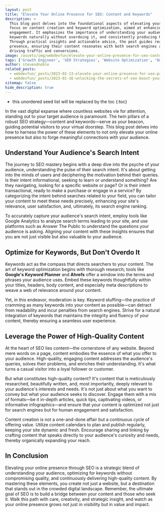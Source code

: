 ```yaml
---
layout: post
title: "Elevate Your Online Presence for SEO: Content and Keywords"
description: >
  This blog post delves into the foundational aspects of elevating your website's SEO through a strategic
  focus on content creation and keyword optimization, aimed at enhancing online visibility and user
  engagement. It emphasizes the importance of understanding your audience's search intent, integrating
  keywords naturally without overdoing it, and consistently producing high-quality, relevant content.
  Through practical insights and actionable advice, the post guides readers on optimizing their digital
  presence, ensuring their content resonates with both search engines and their target audience, thereby
  driving traffic and conversions.
image: /assets/img/webdevfun/elevate-your-online-presence-for-seo-content-and-keywords.jpg
tags: ['Growth Engineer', 'SEO Strategies', 'Website Optimization', 'Online Presence', 'Content Quality', 'Page Load Speed']
author: stevendnoble
related_posts:
  - webdevfun/_posts/2023-02-13-elevate-your-online-presence-for-seo-page-load-speed-and-mobile-optimization.md
  - webdevfun/_posts/2023-01-16-unlocking-the-secrets-of-seo-boost-your-websites-visibility.md
sitemap: false
hide_description: true
---
```


* this unordered seed list will be replaced by the toc
{:toc}

In the vast digital expanse where countless websites vie for attention, standing out to your target audience is paramount. The twin pillars of a robust SEO strategy—content and keywords—serve as your beacon, guiding potential visitors to your virtual doorstep. This blog post delves into how to harness the power of these elements to not only elevate your online presence but also to forge meaningful connections with your audience.

## Understand Your Audience's Search Intent

The journey to SEO mastery begins with a deep dive into the psyche of your audience, understanding the pulse of their search intent. It's about getting into the minds of users and deciphering the motivation behind their queries. Is their intent informational, seeking to learn or understand something? Are they navigating, looking for a specific website or page? Or is their intent transactional, ready to make a purchase or engage in a service? By categorizing the intent behind searches related to your field, you can tailor your content to meet these needs precisely, enhancing your site's relevance, user satisfaction, and, ultimately, its search engine ranking.

To accurately capture your audience's search intent, employ tools like Google Analytics to analyze search terms leading to your site, and use platforms such as Answer The Public to understand the questions your audience is asking. Aligning your content with these insights ensures that you are not just visible but also valuable to your audience.

## Optimize for Keywords, But Don't Overdo It

Keywords act as the compass that directs searchers to your content. The art of keyword optimization begins with thorough research; tools like **Google's Keyword Planner** and **Ahrefs** offer a window into the terms and phrases your audience uses. Embed these keywords thoughtfully within your titles, headers, body content, and especially meta descriptions to weave a web of relevance around your content.

Yet, in this endeavor, moderation is key. Keyword stuffing—the practice of cramming as many keywords into your content as possible—can detract from readability and incur penalties from search engines. Strive for a natural integration of keywords that maintains the integrity and fluency of your content, thereby ensuring a seamless user experience.

## Leverage the Power of High-Quality Content

At the heart of SEO lies content—the cornerstone of any website. Beyond mere words on a page, content embodies the essence of what you offer to your audience. High-quality, engaging content addresses the audience's queries, solves their problems, and enriches their understanding. It's what turns a casual visitor into a loyal follower or customer.

But what constitutes high-quality content? It's content that is meticulously researched, beautifully written, and, most importantly, deeply relevant to your audience's interests and needs. It's not just about what you want to convey but what your audience seeks to discover. Engage them with a mix of formats—be it in-depth articles, quick tips, captivating videos, or informative infographics—and ensure that your content is optimized not just for search engines but for human engagement and satisfaction.

Content creation is not a one-and-done affair but a continuous cycle of offering value. Utilize content calendars to plan and publish regularly, keeping your site dynamic and fresh. Encourage sharing and linking by crafting content that speaks directly to your audience's curiosity and needs, thereby organically expanding your reach.

## In Conclusion

Elevating your online presence through SEO is a strategic blend of understanding your audience, optimizing for keywords without compromising quality, and continuously delivering high-quality content. By mastering these elements, you create not just a website, but a destination that stands out in the crowded digital landscape. Remember, the ultimate goal of SEO is to build a bridge between your content and those who seek it. Walk this path with care, creativity, and strategic insight, and watch as your online presence grows not just in visibility but in value and impact.
